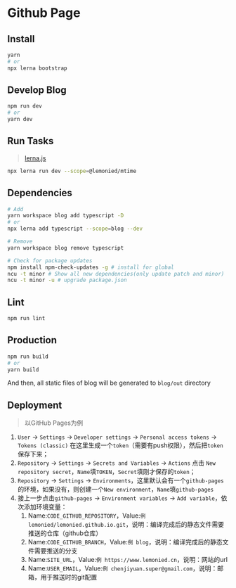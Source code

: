 # Github Page

## Install
```bash
yarn
# or
npx lerna bootstrap
```

## Develop Blog
```bash
npm run dev
# or
yarn dev
```

## Run Tasks
> [lerna.js](https://lerna.js.org/docs/features/run-tasks)
```bash
npx lerna run dev --scope=@lemonied/mtime
```

## Dependencies
```bash
# Add
yarn workspace blog add typescript -D
# or
npx lerna add typescript --scope=blog --dev

# Remove
yarn workspace blog remove typescript

# Check for package updates
npm install npm-check-updates -g # install for global
ncu -t minor # Show all new dependencies(only update patch and minor)
ncu -t minor -u # upgrade package.json
```

## Lint
```bash
npm run lint
```

## Production
```bash
npm run build
# or
yarn build
```
And then, all static files of blog will be generated to `blog/out` directory

## Deployment
> 以GitHub Pages为例
1. `User` -> `Settings` -> `Developer settings` -> `Personal access tokens` -> `Tokens (classic)` 在这里生成一个`token`（需要有push权限），然后把`token`保存下来；
2. `Repository` -> `Settings` -> `Secrets and Variables` -> `Actions` 点击 `New repository secret`，`Name`填`TOKEN`，`Secret`填刚才保存的`token`；
3. `Repository` -> `Settings` -> `Environments`，这里默认会有一个`github-pages`的环境，如果没有，则创建一个`New environment`，`Name`填`github-pages`
4. 接上一步点击`github-pages` -> `Environment variables` -> `Add variable`，依次添加环境变量：
   1. Name:`CODE_GITHUB_REPOSITORY`，Value:`例 lemonied/lemonied.github.io.git`，说明：编译完成后的静态文件需要推送的仓库（github仓库）
   2. Name:`CODE_GITHUB_BRANCH`，Value:`例 blog`，说明：编译完成后的静态文件需要推送的分支
   3. Name:`SITE_URL`，Value:`例 https://www.lemonied.cn`，说明：网站的url
   4. Name:`USER_EMAIL`，Value:`例 chenjiyuan.super@gmail.com`，说明：邮箱，用于推送时的git配置
